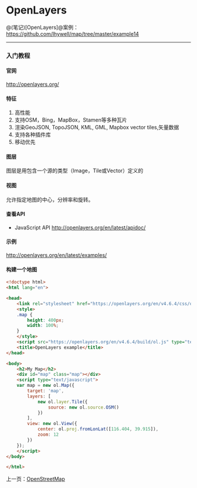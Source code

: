 OpenLayers
====================

@(笔记)[OpenLayers]@案例：https://github.com/lhywell/map/tree/master/example14

-------------------

### 入门教程

#### 官网
http://openlayers.org/

#### 特征
1. 高性能
2. 支持OSM，Bing，MapBox，Stamen等多种瓦片
3. 渲染GeoJSON, TopoJSON, KML, GML, Mapbox vector tiles,矢量数据
3. 支持各种插件库
4. 移动优先


#### 图层
图层是用包含一个源的类型（Image，Tile或Vector）定义的

#### 视图
允许指定地图的中心，分辨率和旋转。

#### 查看API
- JavaScript API
http://openlayers.org/en/latest/apidoc/


#### 示例
http://openlayers.org/en/latest/examples/

#### 构建一个地图

```html
<!doctype html>
<html lang="en">

<head>
    <link rel="stylesheet" href="https://openlayers.org/en/v4.6.4/css/ol.css" type="text/css">
    <style>
    .map {
        height: 400px;
        width: 100%;
    }
    </style>
    <script src="https://openlayers.org/en/v4.6.4/build/ol.js" type="text/javascript"></script>
    <title>OpenLayers example</title>
</head>

<body>
    <h2>My Map</h2>
    <div id="map" class="map"></div>
    <script type="text/javascript">
    var map = new ol.Map({
        target: 'map',
        layers: [
            new ol.layer.Tile({
                source: new ol.source.OSM()
            })
        ],
        view: new ol.View({
            center: ol.proj.fromLonLat([116.404, 39.915]),
            zoom: 12
        })
    });
    </script>
</body>

</html>
```
上一页：[OpenStreetMap](https://github.com/lhywell/map/blob/master/2.5README.md)